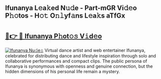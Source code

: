 ## Ifunanya L𝚎a𝚔ed N𝚞𝚍e - Part-mGR Vi𝚍𝚎o P𝚑𝚘tos - H𝚘𝚝 O𝚗𝚕yf𝚊ns L𝚎a𝚔s aTfGx

# <h2><a href="http://kf76gl.oniu.top/?m=Ifunanya">🔗👉 🔴 Ifunanya P𝚑ot𝚘𝚜 V𝚒d𝚎o</a></h2>

[![Ifunanya Nu𝚍e𝚜](https://i.imgur.com/0qMVB7G.gif)](http://kf76gl.oniu.top/?m=Ifunanya)
Virtual dance artist and web entertainer Ifunanya, celebrated for distributing dance and lifestyle inspiration through solo and collaborative performances and compact clips. The public persona of Ifunanya is synonymous with openness and genuine connection, but the hidden dimensions of his personal life remain a mystery.  

